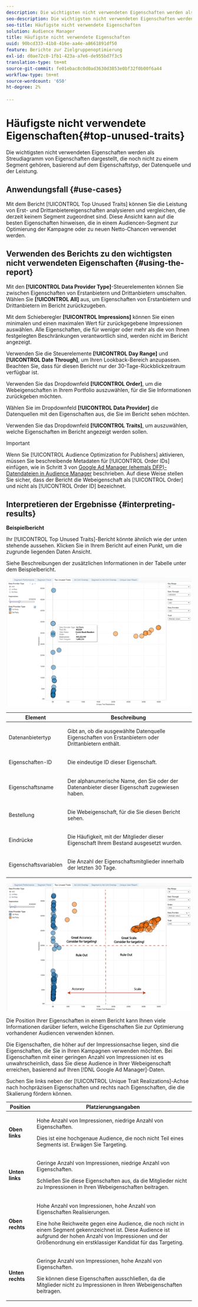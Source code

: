 ```yaml
---
description: Die wichtigsten nicht verwendeten Eigenschaften werden als Streudiagramm von Eigenschaften dargestellt, die noch nicht zu einem Segment gehören, basierend auf dem Eigenschaftstyp, der Datenquelle und der Leistung.
seo-description: Die wichtigsten nicht verwendeten Eigenschaften werden als Streudiagramm von Eigenschaften dargestellt, die noch nicht zu einem Segment gehören, basierend auf dem Eigenschaftstyp, der Datenquelle und der Leistung.
seo-title: Häufigste nicht verwendete Eigenschaften
solution: Audience Manager
title: Häufigste nicht verwendete Eigenschaften
uuid: 90bcd333-41b8-416e-aa4e-a8661891df50
feature: Berichte zur Zielgruppenoptimierung
exl-id: d0ae72c0-1fb1-423a-a7e6-de955bd7f3c5
translation-type: tm+mt
source-git-commit: fe01ebac8c0d0ad3630d3853e0bf32f0b00f6a44
workflow-type: tm+mt
source-wordcount: '650'
ht-degree: 2%

---
```


# Häufigste nicht verwendete Eigenschaften{#top-unused-traits}

Die wichtigsten nicht verwendeten Eigenschaften werden als Streudiagramm von Eigenschaften dargestellt, die noch nicht zu einem Segment gehören, basierend auf dem Eigenschaftstyp, der Datenquelle und der Leistung.

## Anwendungsfall {#use-cases}

Mit dem Bericht [!UICONTROL Top Unused Traits] können Sie die Leistung von Erst- und Drittanbietereigenschaften analysieren und vergleichen, die derzeit keinem Segment zugeordnet sind. Diese Ansicht kann auf die besten Eigenschaften hinweisen, die in einem Audiencen-Segment zur Optimierung der Kampagne oder zu neuen Netto-Chancen verwendet werden.

## Verwenden des Berichts zu den wichtigsten nicht verwendeten Eigenschaften {#using-the-report}

Mit den **[!UICONTROL Data Provider Type]**-Steuerelementen können Sie zwischen Eigenschaften von Erstanbietern und Drittanbietern umschalten. Wählen Sie **[!UICONTROL All]** aus, um Eigenschaften von Erstanbietern und Drittanbietern im Bericht zurückzugeben.

Mit dem Schieberegler **[!UICONTROL Impressions]** können Sie einen minimalen und einen maximalen Wert für zurückgegebene Impressionen auswählen. Alle Eigenschaften, die für weniger oder mehr als die von Ihnen festgelegten Beschränkungen verantwortlich sind, werden nicht im Bericht angezeigt.

Verwenden Sie die Steuerelemente **[!UICONTROL Day Range]** und **[!UICONTROL Date Through]**, um Ihren Lookback-Bereich anzupassen. Beachten Sie, dass für diesen Bericht nur der 30-Tage-Rückblickzeitraum verfügbar ist.

Verwenden Sie das Dropdownfeld **[!UICONTROL Order]**, um die Webeigenschaften in Ihrem Portfolio auszuwählen, für die Sie Informationen zurückgeben möchten.

Wählen Sie im Dropdownfeld **[!UICONTROL Data Provider]** die Datenquellen mit den Eigenschaften aus, die Sie im Bericht sehen möchten.

Verwenden Sie das Dropdownfeld **[!UICONTROL Traits]**, um auszuwählen, welche Eigenschaften im Bericht angezeigt werden sollen.

>[!IMPORTANT]
>
>Wenn Sie [!UICONTROL Audience Optimization for Publishers] aktivieren, müssen Sie beschreibende Metadaten für [!UICONTROL Order IDs] einfügen, wie in Schritt 3 von [Google Ad Manager (ehemals DFP)-Datendateien in Audience Manager](../../../reporting/audience-optimization-reports/aor-publishers/import-dfp.md) beschrieben. Auf diese Weise stellen Sie sicher, dass der Bericht die Webeigenschaft als [!UICONTROL Order] und nicht als [!UICONTROL Order ID] bezeichnet.

## Interpretieren der Ergebnisse {#interpreting-results}

**Beispielbericht**

Ihr [!UICONTROL Top Unused Traits]-Bericht könnte ähnlich wie der unten stehende aussehen. Klicken Sie in Ihrem Bericht auf einen Punkt, um die zugrunde liegenden Daten Ansicht.

Siehe Beschreibungen der zusätzlichen Informationen in der Tabelle unter dem Beispielbericht.

![](assets/publisher_unused_traits.png)

<table id="table_AFE2540583C34835B04584693ADFD26A"> 
 <thead> 
  <tr> 
   <th colname="col1" class="entry"> Element </th> 
   <th colname="col2" class="entry"> Beschreibung </th> 
  </tr>
 </thead>
 <tbody> 
  <tr> 
   <td colname="col1"> <p><span class="wintitle"> Datenanbietertyp</span> </p> </td> 
   <td colname="col2"> <p>Gibt an, ob die ausgewählte Datenquelle Eigenschaften von Erstanbietern oder Drittanbietern enthält. </p> </td> 
  </tr> 
  <tr> 
   <td colname="col1"> <p><span class="wintitle"> Eigenschaften-ID</span> </p> </td> 
   <td colname="col2"> <p>Die eindeutige ID dieser Eigenschaft. </p> </td> 
  </tr> 
  <tr> 
   <td colname="col1"> <p><span class="wintitle"> Eigenschaftsname</span> </p> </td> 
   <td colname="col2"> <p>Der alphanumerische Name, den Sie oder der Datenanbieter dieser Eigenschaft zugewiesen haben. </p> </td> 
  </tr> 
  <tr> 
   <td colname="col1"> <p><span class="wintitle"> Bestellung</span> </p> </td> 
   <td colname="col2"> <p>Die Webeigenschaft, für die Sie diesen Bericht sehen. </p> </td> 
  </tr> 
  <tr> 
   <td colname="col1"> <p><span class="wintitle"> Eindrücke</span> </p> </td> 
   <td colname="col2"> <p>Die Häufigkeit, mit der Mitglieder dieser Eigenschaft Ihrem Bestand ausgesetzt wurden. </p> </td> 
  </tr> 
  <tr> 
   <td colname="col1"> <p><span class="wintitle"> Eigenschaftsvariablen</span> </p> </td> 
   <td colname="col2"> <p>Die Anzahl der Eigenschaftsmitglieder innerhalb der letzten 30 Tage. </p> </td> 
  </tr> 
 </tbody> 
</table>

![](assets/publisher_unused_traits_final.png)

Die Position Ihrer Eigenschaften in einem Bericht kann Ihnen viele Informationen darüber liefern, welche Eigenschaften Sie zur Optimierung vorhandener Audiencen verwenden können.

Die Eigenschaften, die höher auf der Impressionsachse liegen, sind die Eigenschaften, die Sie in Ihren Kampagnen verwenden möchten. Bei Eigenschaften mit einer geringen Anzahl von Impressionen ist es unwahrscheinlich, dass Sie diese Audience in Ihrer Webeigenschaft erreichen, basierend auf Ihren [!DNL Google Ad Manager]-Daten.

Suchen Sie links neben der [!UICONTROL Unique Trait Realizations]-Achse nach hochpräzisen Eigenschaften und rechts nach Eigenschaften, die die Skalierung fördern können.

<table id="table_A29253B30DFA4CD7B3B7C320DE0BDEA4"> 
 <thead> 
  <tr> 
   <th colname="col1" class="entry"> Position </th> 
   <th colname="col2" class="entry"> Platzierungsangaben </th> 
  </tr> 
 </thead>
 <tbody> 
  <tr> 
   <td colname="col1"> <p> <b>Oben links</b> </p> </td> 
   <td colname="col2"> <p>Hohe Anzahl von Impressionen, niedrige Anzahl von Eigenschaften. </p> <p>Dies ist eine hochgenaue Audience, die noch nicht Teil eines Segments ist. Erwägen Sie Targeting. </p> </td> 
  </tr> 
  <tr> 
   <td colname="col1"> <p> <b>Unten links</b> </p> </td> 
   <td colname="col2"> <p>Geringe Anzahl von Impressionen, niedrige Anzahl von Eigenschaften. </p> <p> Schließen Sie diese Eigenschaften aus, da die Mitglieder nicht zu Impressionen in Ihren Webeigenschaften beitragen. </p> </td> 
  </tr> 
  <tr> 
   <td colname="col1"> <p> <b>Oben rechts</b> </p> </td> 
   <td colname="col2"> <p>Hohe Anzahl von Impressionen, hohe Anzahl von Eigenschaften Realisierungen. </p> <p>Eine hohe Reichweite gegen eine Audience, die noch nicht in einem Segment gekennzeichnet ist. Diese Audience ist aufgrund der hohen Anzahl von Impressionen und der Größenordnung ein erstklassiger Kandidat für das Targeting. </p> </td> 
  </tr> 
  <tr> 
   <td colname="col1"> <p> <b>Unten rechts</b> </p> </td> 
   <td colname="col2"> <p>Geringe Anzahl von Impressionen, hohe Anzahl von Eigenschaften. </p> <p> Sie können diese Eigenschaften ausschließen, da die Mitglieder nicht zu Impressionen in Ihren Webeigenschaften beitragen. </p> </td> 
  </tr> 
 </tbody> 
</table>
